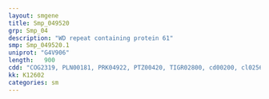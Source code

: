 ```yaml
---
layout: smgene
title: Smp_049520
grp: Smp_04
description: "WD repeat containing protein 61"
smp: Smp_049520.1
uniprot: "G4V906"
length:   900
cdd: "COG2319, PLN00181, PRK04922, PTZ00420, TIGR02800, cd00200, cl02567, pfam00400, smart00320"
kk: K12602
categories: sm
---
```

